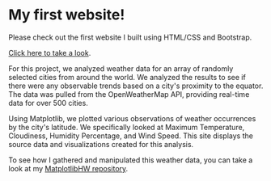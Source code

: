 # My first website!
Please check out the first website I built using HTML/CSS and Bootstrap. 

[Click here to take a look](https://alyzaw.github.io/webHW-home.html).

For this project, we analyzed weather data for an array of randomly selected cities from around the world. We analyzed the results to see if there were any observable trends based on a city's proximity to the equator. The data was pulled from the OpenWeatherMap API, providing real-time data for over 500 cities.

Using Matplotlib, we plotted various observations of weather occurrences by the city's latitude. We specifically looked at Maximum Temperature, Cloudiness, Humidity Percentage, and Wind Speed. This site displays the source data and visualizations created for this analysis.

To see how I gathered and manipulated this weather data, you can take a look at my [MatplotlibHW repository](https://github.com/alyzaw/MatplotlibHW).
